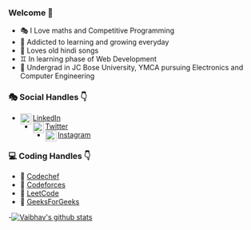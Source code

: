 ### Welcome 👋


- 🎭 I Love maths and Competitive Programming 
- 👯 Addicted to learning and growing everyday
- 🎼 Loves old hindi songs
- ♊ In learning phase of Web Development 
- 🤔 Undergrad in JC Bose University, YMCA pursuing Electronics and Computer Engineering 

### 🎭 Social Handles 👇 
- <img align="left" alt="codeSTACKr | LinkedIn" width="22px" src="https://image.flaticon.com/icons/png/512/174/174857.png"  style = "color:#d4af37"/>[LinkedIn](https://www.linkedin.com/in/va14/)
-  <img align="left" alt="codeSTACKr | Instagram" width="22px" src="https://www.net-aware.org.uk/siteassets/images-and-icons/application-icons/app-icons-twitter.png?w=585&scale=down" style = "color:#d4af37"/>[Twitter](https://twitter.com/va_a14)
-  <img align="left" alt="codeSTACKr | Instagram" width="22px" src="https://upload.wikimedia.org/wikipedia/commons/thumb/e/e7/Instagram_logo_2016.svg/768px-Instagram_logo_2016.svg.png" style = "color:#d4af37"/>[Instagram](https://www.instagram.com/va_a14/)


### 💻 Coding Handles 👇 
- 📒 [Codechef](https://www.codechef.com/users/va14)
- 📘 [Codeforces](https://codeforces.com/profile/va14)
- 📙 [LeetCode](https://leetcode.com/va14/)
- 📗 [GeeksForGeeks](https://auth.geeksforgeeks.org/user/va14)

-[![Vaibhav's github stats](https://github-readme-stats.vercel.app/api?username=v-a14&count_private=true&show_icons=true&theme=radical&hide_rank=false)](https://github.com/anuraghazra/github-readme-stats)


